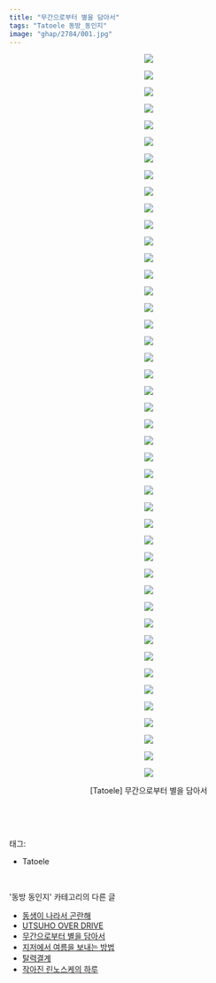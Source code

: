 ```yaml
---
title: "무간으로부터 별을 담아서"
tags: "Tatoele 동방_동인지"
image: "ghap/2784/001.jpg"
---
```

<div class="article">
<p style="text-align: center; clear: none; float: none;"><img src="{{ site.nasurl }}/ghap/2784/001.jpg"/></p>
<p style="text-align: center; clear: none; float: none;"><img src="{{ site.nasurl }}/ghap/2784/002.jpg"/></p>
<p style="text-align: center; clear: none; float: none;"><img src="{{ site.nasurl }}/ghap/2784/003.jpg"/></p>
<p style="text-align: center; clear: none; float: none;"><img src="{{ site.nasurl }}/ghap/2784/004.jpg"/></p>
<p style="text-align: center; clear: none; float: none;"><img src="{{ site.nasurl }}/ghap/2784/005.jpg"/></p>
<p style="text-align: center; clear: none; float: none;"><img src="{{ site.nasurl }}/ghap/2784/006.jpg"/></p>
<p style="text-align: center; clear: none; float: none;"><img src="{{ site.nasurl }}/ghap/2784/007.jpg"/></p>
<p style="text-align: center; clear: none; float: none;"><img src="{{ site.nasurl }}/ghap/2784/008.jpg"/></p>
<p style="text-align: center; clear: none; float: none;"><img src="{{ site.nasurl }}/ghap/2784/009.jpg"/></p>
<p style="text-align: center; clear: none; float: none;"><img src="{{ site.nasurl }}/ghap/2784/010.jpg"/></p>
<p style="text-align: center; clear: none; float: none;"><img src="{{ site.nasurl }}/ghap/2784/011.jpg"/></p>
<p style="text-align: center; clear: none; float: none;"><img src="{{ site.nasurl }}/ghap/2784/012.jpg"/></p>
<p style="text-align: center; clear: none; float: none;"><img src="{{ site.nasurl }}/ghap/2784/013.jpg"/></p>
<p style="text-align: center; clear: none; float: none;"><img src="{{ site.nasurl }}/ghap/2784/014.jpg"/></p>
<p style="text-align: center; clear: none; float: none;"><img src="{{ site.nasurl }}/ghap/2784/015.jpg"/></p>
<p style="text-align: center; clear: none; float: none;"><img src="{{ site.nasurl }}/ghap/2784/016.jpg"/></p>
<p style="text-align: center; clear: none; float: none;"><img src="{{ site.nasurl }}/ghap/2784/017.jpg"/></p>
<p style="text-align: center; clear: none; float: none;"><img src="{{ site.nasurl }}/ghap/2784/018.jpg"/></p>
<p style="text-align: center; clear: none; float: none;"><img src="{{ site.nasurl }}/ghap/2784/019.jpg"/></p>
<p style="text-align: center; clear: none; float: none;"><img src="{{ site.nasurl }}/ghap/2784/020.jpg"/></p>
<p style="text-align: center; clear: none; float: none;"><img src="{{ site.nasurl }}/ghap/2784/021.jpg"/></p>
<p style="text-align: center; clear: none; float: none;"><img src="{{ site.nasurl }}/ghap/2784/022.jpg"/></p>
<p style="text-align: center; clear: none; float: none;"><img src="{{ site.nasurl }}/ghap/2784/023.jpg"/></p>
<p style="text-align: center; clear: none; float: none;"><img src="{{ site.nasurl }}/ghap/2784/024.jpg"/></p>
<p style="text-align: center; clear: none; float: none;"><img src="{{ site.nasurl }}/ghap/2784/025.jpg"/></p>
<p style="text-align: center; clear: none; float: none;"><img src="{{ site.nasurl }}/ghap/2784/026.jpg"/></p>
<p style="text-align: center; clear: none; float: none;"><img src="{{ site.nasurl }}/ghap/2784/027.jpg"/></p>
<p style="text-align: center; clear: none; float: none;"><img src="{{ site.nasurl }}/ghap/2784/028.jpg"/></p>
<p style="text-align: center; clear: none; float: none;"><img src="{{ site.nasurl }}/ghap/2784/029.jpg"/></p>
<p style="text-align: center; clear: none; float: none;"><img src="{{ site.nasurl }}/ghap/2784/030.jpg"/></p>
<p style="text-align: center; clear: none; float: none;"><img src="{{ site.nasurl }}/ghap/2784/031.jpg"/></p>
<p style="text-align: center; clear: none; float: none;"><img src="{{ site.nasurl }}/ghap/2784/032.jpg"/></p>
<p style="text-align: center; clear: none; float: none;"><img src="{{ site.nasurl }}/ghap/2784/033.jpg"/></p>
<p style="text-align: center; clear: none; float: none;"><img src="{{ site.nasurl }}/ghap/2784/034.jpg"/></p>
<p style="text-align: center; clear: none; float: none;"><img src="{{ site.nasurl }}/ghap/2784/035.jpg"/></p>
<p style="text-align: center; clear: none; float: none;"><img src="{{ site.nasurl }}/ghap/2784/036.jpg"/></p>
<p style="text-align: center; clear: none; float: none;"><img src="{{ site.nasurl }}/ghap/2784/037.jpg"/></p>
<p style="text-align: center; clear: none; float: none;"><img src="{{ site.nasurl }}/ghap/2784/038.jpg"/></p>
<p style="text-align: center; clear: none; float: none;"><img src="{{ site.nasurl }}/ghap/2784/039.jpg"/></p>
<p style="text-align: center; clear: none; float: none;"><img src="{{ site.nasurl }}/ghap/2784/040.jpg"/></p>
<p style="text-align: center; clear: none; float: none;"><img src="{{ site.nasurl }}/ghap/2784/041.jpg"/></p>
<p style="text-align: center; clear: none; float: none;"><img src="{{ site.nasurl }}/ghap/2784/042.jpg"/></p>
<p style="text-align: center; clear: none; float: none;"><img src="{{ site.nasurl }}/ghap/2784/043.jpg"/></p>
<p style="text-align: center; clear: none; float: none;"><img src="{{ site.nasurl }}/ghap/2784/044.jpg"/></p>
<p style="text-align: center; clear: none; float: none;">[Tatoele] 무간으로부터 별을 담아서</p>
<p><br/></p>
</div><br/>
<div class="tagTrail">
<p>태그: </p>
<ul>
<li>Tatoele</li>
</ul>
</div><br/>
<div class="another">
<p>'동방 동인지' 카테고리의 다른 글</p>
<ul>
<li><a href="/2016-11-28-ghap_2786">동생이 나라서 곤란해</a></li>
<li><a href="/2016-11-28-ghap_2785">UTSUHO OVER DRIVE</a></li>
<li><a href="/2016-11-28-ghap_2784">무간으로부터 별을 담아서</a></li>
<li><a href="/2016-11-28-ghap_2783">지저에서 여름을 보내는 방법</a></li>
<li><a href="/2016-11-28-ghap_2782">탈력결계</a></li>
<li><a href="/2016-11-28-ghap_2781">작아진 린노스케의 하루</a></li>
</ul>
</div><br/>
<div class="cb_module cb_fluid">
<div class="cb_wrt cb_profile">
</div><!-- commentList close -->
</div><br/>
